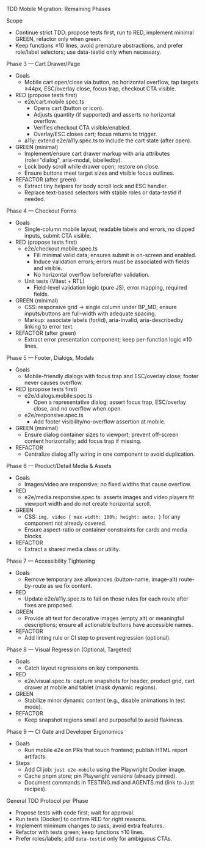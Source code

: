TDD Mobile Migration: Remaining Phases

Scope

- Continue strict TDD: propose tests first, run to RED, implement minimal GREEN, refactor only when green.
- Keep functions ≤10 lines, avoid premature abstractions, and prefer role/label selectors; use data-testid only when necessary.

Phase 3 — Cart Drawer/Page

- Goals
  - Mobile cart open/close via button, no horizontal overflow, tap targets ≥44px, ESC/overlay close, focus trap, checkout CTA visible.
- RED (propose tests first)
  - e2e/cart.mobile.spec.ts
    - Opens cart (button or icon).
    - Adjusts quantity (if supported) and asserts no horizontal overflow.
    - Verifies checkout CTA visible/enabled.
    - Overlay/ESC closes cart; focus returns to trigger.
  - a11y: extend e2e/a11y.spec.ts to include the cart state (after open).
- GREEN (minimal)
  - Implement/ensure cart drawer markup with aria attributes (role="dialog", aria-modal, labelledby).
  - Lock body scroll while drawer open; restore on close.
  - Ensure buttons meet target sizes and visible focus outlines.
- REFACTOR (after green)
  - Extract tiny helpers for body scroll lock and ESC handler.
  - Replace text-based selectors with stable roles or data-testid if needed.

Phase 4 — Checkout Forms

- Goals
  - Single-column mobile layout, readable labels and errors, no clipped inputs, submit CTA visible.
- RED (propose tests first)
  - e2e/checkout.mobile.spec.ts
    - Fill minimal valid data; ensures submit is on-screen and enabled.
    - Induce validation errors; errors must be associated with fields and visible.
    - No horizontal overflow before/after validation.
  - Unit tests (Vitest + RTL)
    - Field-level validation logic (pure JS), error mapping, required fields.
- GREEN (minimal)
  - CSS: responsive grid → single column under BP_MD; ensure inputs/buttons are full-width with adequate spacing.
  - Markup: associate labels (for/id), aria-invalid, aria-describedby linking to error text.
- REFACTOR (after green)
  - Extract error presentation component; keep per-function logic ≤10 lines.

Phase 5 — Footer, Dialogs, Modals

- Goals
  - Mobile-friendly dialogs with focus trap and ESC/overlay close; footer never causes overflow.
- RED (propose tests first)
  - e2e/dialogs.mobile.spec.ts
    - Open a representative dialog; assert focus trap, ESC/overlay close, and no overflow when open.
  - e2e/responsive.spec.ts
    - Add footer visibility/no-overflow assertion at mobile.
- GREEN (minimal)
  - Ensure dialog container sizes to viewport; prevent off-screen content horizontally; add focus trap if missing.
- REFACTOR
  - Centralize dialog a11y wiring in one component to avoid duplication.

Phase 6 — Product/Detail Media & Assets

- Goals
  - Images/video are responsive; no fixed widths that cause overflow.
- RED
  - e2e/media.responsive.spec.ts: asserts images and video players fit viewport width and do not create horizontal scroll.
- GREEN
  - CSS: `img, video { max-width: 100%; height: auto; }` for any component not already covered.
  - Ensure aspect-ratio or container constraints for cards and media blocks.
- REFACTOR
  - Extract a shared media class or utility.

Phase 7 — Accessibility Tightening

- Goals
  - Remove temporary axe allowances (button-name, image-alt) route-by-route as we fix content.
- RED
  - Update e2e/a11y.spec.ts to fail on those rules for each route after fixes are proposed.
- GREEN
  - Provide alt text for decorative images (empty alt) or meaningful descriptions; ensure all actionable buttons have accessible names.
- REFACTOR
  - Add linting rule or CI step to prevent regression (optional).

Phase 8 — Visual Regression (Optional, Targeted)

- Goals
  - Catch layout regressions on key components.
- RED
  - e2e/visual.spec.ts: capture snapshots for header, product grid, cart drawer at mobile and tablet (mask dynamic regions).
- GREEN
  - Stabilize minor dynamic content (e.g., disable animations in test mode).
- REFACTOR
  - Keep snapshot regions small and purposeful to avoid flakiness.

Phase 9 — CI Gate and Developer Ergonomics

- Goals
  - Run mobile e2e on PRs that touch frontend; publish HTML report artifacts.
- Steps
  - Add CI job: `just e2e-mobile` using the Playwright Docker image.
  - Cache pnpm store; pin Playwright versions (already pinned).
  - Document commands in TESTING.md and AGENTS.md (link to Just recipes).

General TDD Protocol per Phase

- Propose tests with code first; wait for approval.
- Run tests (Docker) to confirm RED for right reasons.
- Implement minimum changes to pass; avoid extra features.
- Refactor with tests green; keep functions ≤10 lines.
- Prefer roles/labels; add `data-testid` only for ambiguous CTAs.
